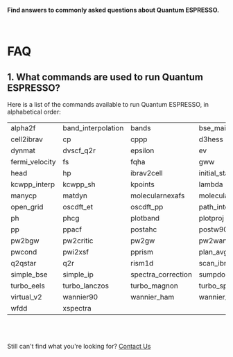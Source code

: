 **Find answers to commonly asked questions about Quantum ESPRESSO.**

<br>

# FAQ

## 1. What commands are used to run Quantum ESPRESSO?
Here is a list of the commands available to run Quantum ESPRESSO, in alphabetical order:

|                      |                     |                    |                   |                      |
|----------------------|---------------------|--------------------|-------------------|----------------------|
| alpha2f              | band_interpolation  | bands              | bse_main          | casino2upf           |
| cell2ibrav           | cp                  | cppp               | d3hess            | dos                  |
| dynmat               | dvscf_q2r           | epsilon            | ev                | fermi_proj           |
| fermi_velocity       | fs                  | fqha               | gww               | gww_fit              |
| head                 | hp                  | ibrav2cell         | initial_state     | kcw                  |
| kcwpp_interp         | kcwpp_sh            | kpoints            | lambda            | ld1                  |
| manycp               | matdyn              | molecularnexafs    | molecularpdos     | neb                  |
| open_grid            | oscdft_et           | oscdft_pp          | path_interpolation| pawplot              |
| ph                   | phcg                | plotband           | plotproj          | plotrho              |
| pp                   | ppacf               | postahc            | postw90           | pw                   |
| pw2bgw               | pw2critic           | pw2gw              | pw2wannier90      | pw4gww               |
| pwcond               | pwi2xsf             | pprism             | plan_avg          | projwfc              |
| q2qstar              | q2r                 | rism1d             | scan_ibrav        | simple               |
| simple_bse           | simple_ip           | spectra_correction | sumpdos           | turbo_davidson       |
| turbo_eels           | turbo_lanczos       | turbo_magnon       | turbo_spectrum    | upfconv              |
| virtual_v2           | wannier90           | wannier_ham        | wannier_plot      | wfck2r               |
| wfdd                 | xspectra            |                     |                   |                      |


<br>
<br>

Still can't find what you're looking for? [Contact Us](mailto:support@inductiva.ai)
